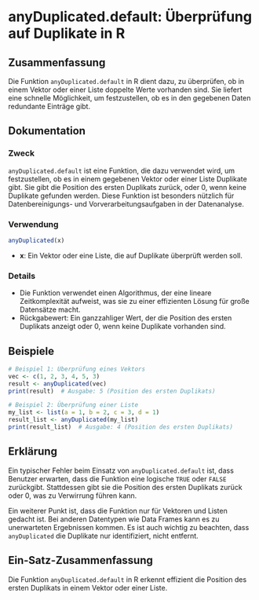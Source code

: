 <!--
Meta Description: # anyDuplicated.default: Überprüfung auf Duplikate in R ## Zusammenfassung Die Funktion `anyDuplicated.default` in R dient dazu, zu überprüfen, ob in ...
Meta Keywords: die, anyduplicated, oder, funktion, duplikate
-->

# anyDuplicated.default: Überprüfung auf Duplikate in R

## Zusammenfassung
Die Funktion `anyDuplicated.default` in R dient dazu, zu überprüfen, ob in einem Vektor oder einer Liste doppelte Werte vorhanden sind. Sie liefert eine schnelle Möglichkeit, um festzustellen, ob es in den gegebenen Daten redundante Einträge gibt.

## Dokumentation
### Zweck
`anyDuplicated.default` ist eine Funktion, die dazu verwendet wird, um festzustellen, ob es in einem gegebenen Vektor oder einer Liste Duplikate gibt. Sie gibt die Position des ersten Duplikats zurück, oder 0, wenn keine Duplikate gefunden werden. Diese Funktion ist besonders nützlich für Datenbereinigungs- und Vorverarbeitungsaufgaben in der Datenanalyse.

### Verwendung
```R
anyDuplicated(x)
```
- **x**: Ein Vektor oder eine Liste, die auf Duplikate überprüft werden soll.

### Details
- Die Funktion verwendet einen Algorithmus, der eine lineare Zeitkomplexität aufweist, was sie zu einer effizienten Lösung für große Datensätze macht.
- Rückgabewert: Ein ganzzahliger Wert, der die Position des ersten Duplikats anzeigt oder 0, wenn keine Duplikate vorhanden sind.

## Beispiele
```R
# Beispiel 1: Überprüfung eines Vektors
vec <- c(1, 2, 3, 4, 5, 3)
result <- anyDuplicated(vec)
print(result)  # Ausgabe: 5 (Position des ersten Duplikats)

# Beispiel 2: Überprüfung einer Liste
my_list <- list(a = 1, b = 2, c = 3, d = 1)
result_list <- anyDuplicated(my_list)
print(result_list)  # Ausgabe: 4 (Position des ersten Duplikats)
```

## Erklärung
Ein typischer Fehler beim Einsatz von `anyDuplicated.default` ist, dass Benutzer erwarten, dass die Funktion eine logische `TRUE` oder `FALSE` zurückgibt. Stattdessen gibt sie die Position des ersten Duplikats zurück oder 0, was zu Verwirrung führen kann. 

Ein weiterer Punkt ist, dass die Funktion nur für Vektoren und Listen gedacht ist. Bei anderen Datentypen wie Data Frames kann es zu unerwarteten Ergebnissen kommen. Es ist auch wichtig zu beachten, dass `anyDuplicated` die Duplikate nur identifiziert, nicht entfernt. 

## Ein-Satz-Zusammenfassung
Die Funktion `anyDuplicated.default` in R erkennt effizient die Position des ersten Duplikats in einem Vektor oder einer Liste.